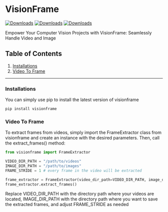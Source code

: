 # VisionFrame

[![Downloads](https://static.pepy.tech/badge/visionframe)](https://pepy.tech/project/visionframe)
[![Downloads](https://static.pepy.tech/badge/visionframe/month)](https://pepy.tech/project/visionframe)
[![Downloads](https://static.pepy.tech/badge/visionframe/week)](https://pepy.tech/project/visionframe)



Empower Your Computer Vision Projects with VisionFrame: Seamlessly Handle Video and Image


## Table of Contents

1. [Installations](#installations)
2. [Video To Frame](#video-to-frame)

---

### Installations
You can  simply use pip to install the latest version of visionframe

```bash
pip install visionframe
```

### Video To Frame

To extract frames from videos, simply import the FrameExtractor class from visionframe and create an instance with the desired parameters. Then, call the extract_frames() method:

```python
from visionframe import FrameExtractor

VIDEO_DIR_PATH = "/path/to/videos"
IMAGE_DIR_PATH = "/path/to/images"
FRAME_STRIDE = 1 # every frame in the video will be extracted

frame_extractor = FrameExtractor(video_dir_path=VIDEO_DIR_PATH, image_dir_path=IMAGE_DIR_PATH, frame_stride=FRAME_STRIDE)
frame_extractor.extract_frames()
```

Replace VIDEO_DIR_PATH with the directory path where your videos are located, IMAGE_DIR_PATH with the directory path where you want to save the extracted frames, and adjust FRAME_STRIDE as needed


